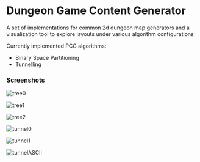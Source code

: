 # Dungeon Game Content Generator

A set of implementations for common 2d dungeon map generators and a visualization tool to explore layouts under various algorithm configurations

Currently implemented PCG algorithms:
* Binary Space Partitioning
* Tunnelling

### Screenshots

![tree0](https://imgur.com/8NvAHqL.png)

![tree1](https://imgur.com/FLU8H9i.png)

![tree2](https://imgur.com/OKVDm1m.png)

![tunnel0](https://imgur.com/Qfl2CIo.png)

![tunnel1](https://imgur.com/GGNIRoI.png)

![tunnelASCII](https://imgur.com/Y8GPwii.png)
